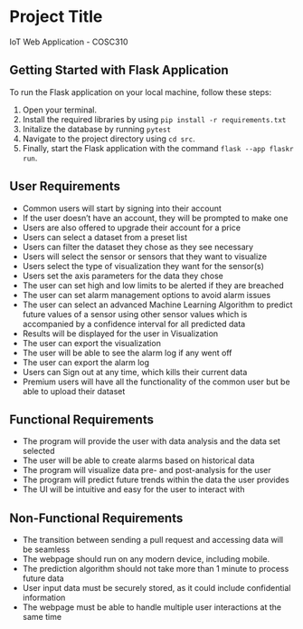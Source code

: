 # Project Title

IoT Web Application - COSC310

## Getting Started with Flask Application

To run the Flask application on your local machine, follow these steps:

1. Open your terminal.
2. Install the required libraries by using `pip install -r requirements.txt`
3. Initalize the database by running `pytest`
4. Navigate to the project directory using `cd src`.
5. Finally, start the Flask application with the command `flask --app flaskr run`.

## User Requirements

- Common users will start by signing into their account
- If the user doesn’t have an account, they will be prompted to make one
- Users are also offered to upgrade their account for a price
- Users can select a dataset from a preset list
- Users can filter the dataset they chose as they see necessary
- Users will select the sensor or sensors that they want to visualize
- Users select the type of visualization they want for the sensor(s)
- Users set the axis parameters for the data they chose
- The user can set high and low limits to be alerted if they are breached
- The user can set alarm management options to avoid alarm issues
- The user can select an advanced Machine Learning Algorithm to predict future values of a sensor using other sensor values which is accompanied by a confidence interval for all predicted data
- Results will be displayed for the user in Visualization
- The user can export the visualization
- The user will be able to see the alarm log if any went off
- The user can export the alarm log
- Users can Sign out at any time, which kills their current data
- Premium users will have all the functionality of the common user but be able to upload their dataset

## Functional Requirements

- The program will provide the user with data analysis and the data set selected
- The user will be able to create alarms based on historical data
- The program will visualize data pre- and post-analysis for the user
- The program will predict future trends within the data the user provides
- The UI will be intuitive and easy for the user to interact with

## Non-Functional Requirements

- The transition between sending a pull request and accessing data will be seamless
- The webpage should run on any modern device, including mobile.
- The prediction algorithm should not take more than 1 minute to process future data
- User input data must be securely stored, as it could include confidential information
- The webpage must be able to handle multiple user interactions at the same time
